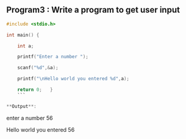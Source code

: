 ## Program3 : Write a program to get user input
```c
#include <stdio.h>

int main() {

    int a;

    printf("Enter a number ");

    scanf("%d",&a);

    printf("\nHello world you entered %d",a);

    return 0;   }
    ```

**Output**:
```
 enter a number 56

Hello world you entered 56
```
